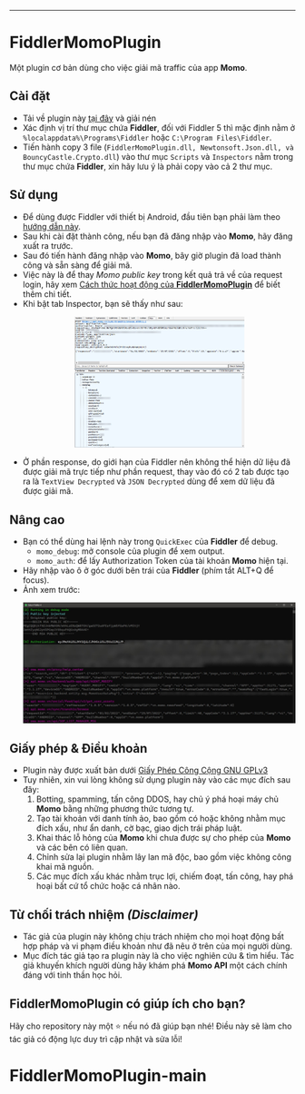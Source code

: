 --------------------------------------
# FiddlerMomoPlugin
Một plugin cơ bản dùng cho việc giải mã traffic của app **Momo**.

## Cài đặt
- Tải về plugin này [tại đây](https://github.com/thedemons/FiddlerMomoPlugin/releases/) và giải nén
- Xác định vị trí thư mục chứa **Fiddler**, đối với Fiddler 5 thì mặc định nằm ở `%localappdata%\Programs\Fiddler` hoặc `C:\Program Files\Fiddler`.
- Tiến hành copy 3 file (`FiddlerMomoPlugin.dll, Newtonsoft.Json.dll, và BouncyCastle.Crypto.dll`) vào thư mục `Scripts` và `Inspectors` nằm trong thư mục chứa **Fiddler**, xin hãy lưu ý là phải copy vào cả 2 thư mục.

## Sử dụng
- Để dùng được Fiddler với thiết bị Android, đầu tiên bạn phải làm theo [hướng dẫn này](/docs/fiddler-on-android/).
- Sau khi cài đặt thành công, nếu bạn đã đăng nhập vào **Momo**, hãy đăng xuất ra trước.
- Sau đó tiến hành đăng nhập vào **Momo**, bây giờ plugin đã load thành công và sẵn sàng để giải mã.
- Việc này là để thay *Momo public key* trong kết quả trả về của request login, hãy xem [Cách thức hoạt động của **FiddlerMomoPlugin**](/docs/technical-details/) để biết thêm chi tiết.
- Khi bật tab Inspector, bạn sẽ thấy như sau: <br><p align="center"><img src="/img/decrypted_request.jpg" width=300></p>
- Ở phần response, do giới hạn của Fiddler nên không thể hiện dữ liệu đã được giải mã trực tiếp như phần request, thay vào đó có 2 tab được tạo ra là `TextView Decrypted` và `JSON Decrypted` dùng để xem dữ liệu đã được giải mã.

## Nâng cao
- Bạn có thể dùng hai lệnh này trong `QuickExec` của **Fiddler**  để debug.
    - `momo_debug`: mở console của plugin để xem output.
    - `momo_auth`: để lấy Authorization Token của tài khoản **Momo** hiện tại.
- Hãy nhập vào ô ở góc dưới bên trái của **Fiddler** (phím tắt ALT+Q để focus).
- Ảnh xem trước: <br><p align="center"><img src="/img/console.jpg" width=500></p>

## Giấy phép & Điều khoản
- Plugin này được xuất bản dưới [Giấy Phép Công Cộng GNU GPLv3](https://vi.wikipedia.org/wiki/Gi%E1%BA%A5y_ph%C3%A9p_C%C3%B4ng_c%E1%BB%99ng_GNU)
- Tuy nhiên, xin vui lòng không sử dụng plugin này vào các mục đích sau đây:
    1) Botting, spamming, tấn công DDOS, hay chủ ý phá hoại máy chủ **Momo** bằng những phương thức tương tự.
    2) Tạo tài khoản với danh tính ảo, bao gồm có hoặc không nhằm mục đích xấu, như ẩn danh, cờ bạc, giao dịch trái pháp luật.
    3) Khai thác lỗ hỏng của **Momo** khi chưa được sự cho phép của **Momo** và các bên có liên quan.
    4) Chỉnh sửa lại plugin nhằm lây lan mã độc, bao gồm việc không công khai mã nguồn.
    5) Các mục đích xấu khác nhằm trục lợi, chiếm đoạt, tấn công, hay phá hoại bất cứ tổ chức hoặc cá nhân nào.

## Từ chối trách nhiệm *(Disclaimer)*
- Tác giả của plugin này không chịu trách nhiệm cho mọi hoạt động bất hợp pháp và vi phạm điều khoản như đã nêu ở trên của mọi người dùng.
- Mục đích tác giả tạo ra plugin này là cho việc nghiên cứu & tìm hiểu. Tác giả khuyến khích người dùng hãy khám phá **Momo API** một cách chính đáng với tinh thần học hỏi.

## **FiddlerMomoPlugin** có giúp ích cho bạn?
Hãy cho repository này một ⭐ nếu nó đã giúp bạn nhé! Điều này sẽ làm cho tác giả có động lực duy trì cập nhật và sửa lỗi!
# FiddlerMomoPlugin-main
